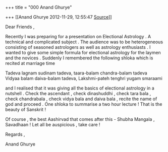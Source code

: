 +++
title = "000 Anand Ghurye"

+++
[[Anand Ghurye	2012-11-29, 12:55:47 [Source](https://groups.google.com/g/samskrita/c/TpQ-9P0ildQ)]]



Dear Friends ,  
  
Recently I was preparing for a presentation on Electional Astrology . A technical and complicated subject . The audience was to be heterogeneous consisting of seasoned astrologers as well as astrology enthusiasts . I wanted to give some simple formula for electional astrology for the laymen and the novices . Suddenly I remembered the following shloka which is recited at marriage time  
  
Tadeva lagnam sudinam tadeva, taara-balam chandra-balam tadeva  
Vidyaa balam daiva-balam tadeva, Lakshmi-pateh tenghri yugam smaraami  
  
and I realised that it was giving all the basics of electional astrology in a nutshell . Check the ascendant , check dinashuddhi , check tara bala , check chandrabala , check vidya bala and daiva bala , recite the name of god and proceed . One shloka to summarise a two hour lecture ! That is the beauty of Sanskrit !  
  
Of course , the best Aashirvad that comes after this - Shubha Mangala , Savadhaan ! Let all be auspicious , take care !  
  
Regards ,  
  
Anand Ghurye  
  
  

